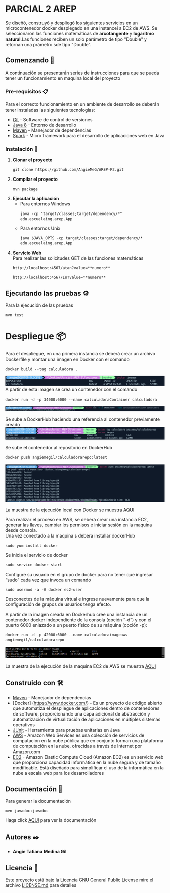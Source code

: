 # PARCIAL 2 AREP
Se diseñó, construyó y despliegó los siguientes servicios en un microcontenedor docker desplegado en una instancei a EC2 de AWS. Se seleccionaron las funciones matemáticas de **arcotangente** y **logaritmo natural**.Las funciones reciben un solo parámetro de tipo "Double" y retornan una prámetro sde tipo "Double".
## Comenzando 🚀

A continuación se presentarán series de instrucciones para que se pueda tener un funcionamiento en maquina local del proyecto


### Pre-requisitos 📋

Para el correcto funcionamiento en un ambiente de desarrollo se deberán tener instaladas las siguientes tecnologías:  
* [Git](https://git-scm.com/) - Software de control de versiones
* [Java 8](https://www.java.com/es/download/ie_manual.jsp) - Entorno de desarrollo
* [Maven](https://maven.apache.org/) - Manejador de dependencias
* [Spark](https://sparkjava.com/download) - Micro framework para el desarrollo de aplicaciones web en Java

### Instalación 🔧

1. **Clonar el proyecto**
    ```
    git clone https://github.com/AngieMeG/AREP-P2.git
    ```
2. **Compilar el proyecto**
    ```
    mvn package
    ```
3. **Ejecutar la aplicación**  
    * Para entornos Windows
        ```
        java -cp "target/classes;target/dependency/*"  edu.escuelaing.arep.App
        ``` 
    * Para entornos Unix
        ```
        java $JAVA_OPTS -cp target/classes:target/dependency/*  edu.escuelaing.arep.App
        ```
4. **Servicio Web**  
Para realizar las solicitudes GET de las funciones matemáticas
    ```
    http://localhost:4567/atan?value=**numero**
    ```
    ```
    http://localhost:4567/In?value=**numero**
    ```
## Ejecutando las pruebas ⚙️

Para la ejecución de las pruebas
```
mvn test
```


# Despliegue 📦
Para el despliegue, en una primera instancia se deberá crear un archivo Dockerfile y montar una imagen en Docker con el comando
```
docker build --tag calculadora .
```  
![](img/DockerImage.PNG)
A partir de esta imagen se crea un contenedor con el comando  
```
docker run -d -p 34000:6000 --name calculadoraContainer calculadora
```  
![](img/DockerContainer.PNG)

Se sube a DockerHub haciendo una referencia al contenedor previamente creado  
![](img/DockerHub.PNG)

Se sube el contenedor al repositorio en DockerHub
```  
docker push angiemegil/calculadorarepo:latest
```  
![](img/PushDockerHub.PNG)

La muestra de la ejecución local con Docker se muestra [AQUI](./img/VideoLocal.mp4)

Para realizar el proceso en AWS, se deberá crear una instancia EC2, generar las llaves, cambiar los permisos e iniciar sesión en la maquina desde consola.  
Una vez conectado a la maquina s debera installar dockerHub
```  
sudo yum install docker
```  
Se inicia el servicio de docker
```  
sudo service docker start
```  
Configure su usuario en el grupo de docker para no tener que ingresar “sudo” cada vez que invoca un comando
```  
sudo usermod -a -G docker ec2-user
```
Desconectes de la máquina virtual e ingrese nuevamente para que la configuración de grupos de usuarios tenga efecto.  

A partir de la imagen creada en Dockerhub cree una instancia de un contenedor docker independiente de la consola (opción “-d”) y con el puerto 6000 enlazado a un puerto físico de su máquina (opción -p):
```
docker run -d -p 42000:6000 --name calculadoraimageaws angiemegil/calculadorarepo
```
![](img/DockerImageAWS.PNG)


La muestra de la ejecución de la maquina EC2 de AWS se muestra [AQUI](./img/VideoAWS.mp4)

## Construido con 🛠️

* [Maven](https://maven.apache.org/) - Manejador de dependencias
* [Docker] (https://www.docker.com/) - Es un proyecto de código abierto que automatiza el despliegue de aplicaciones dentro de contenedores de software, proporcionando una capa adicional de abstracción y automatización de virtualización de aplicaciones en múltiples sistemas operativos
* [JUnit](https://junit.org/junit5/) - Herramienta para pruebas unitarias en Java
* [AWS](https://aws.amazon.com/es/) - Amazon Web Services es una colección de servicios de computación en la nube pública que en conjunto forman una plataforma de computación en la nube, ofrecidas a través de Internet por Amazon.com
* [EC2](https://aws.amazon.com/es/ec2/?ec2-whats-new.sort-by=item.additionalFields.postDateTime&ec2-whats-new.sort-order=desc) - Amazon Elastic Compute Cloud (Amazon EC2) es un servicio web que proporciona capacidad informática en la nube segura y de tamaño modificable. Está diseñado para simplificar el uso de la informática en la nube a escala web para los desarrolladores

## Documentación 📖
Para generar la documentación
```
mvn javadoc:javadoc
```

Haga click [AQUI](./Documentacion/apidocs/index.html) para ver la documentación

## Autores ✒️

* **Angie Tatiana Medina Gil**

## Licencia 📄

Este proyecto está bajo la Licencia GNU General Public License mire el archivo [LICENSE.md](LICENSE.md) para detalles